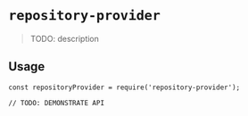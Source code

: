 # `repository-provider`

> TODO: description

## Usage

```
const repositoryProvider = require('repository-provider');

// TODO: DEMONSTRATE API
```
